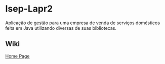 # Isep-Lapr2
Aplicação de gestão para uma empresa de venda de serviços domésticos feita em Java utilizando diversas de suas bibliotecas. 

## Wiki
  [Home Page](https://github.com/GabrielPelosi/Isep-Lapr2/blob/master/wiki/Home.md)
